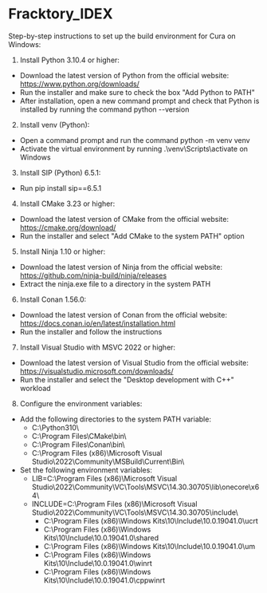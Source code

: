 # Fracktory_IDEX

Step-by-step instructions to set up the build environment for Cura on Windows:

1. Install Python 3.10.4 or higher:
* Download the latest version of Python from the official website: https://www.python.org/downloads/
* Run the installer and make sure to check the box "Add Python to PATH"
* After installation, open a new command prompt and check that Python is installed by running the command python --version
2. Install venv (Python):
* Open a command prompt and run the command python -m venv venv
* Activate the virtual environment by running .\venv\Scripts\activate on Windows
3. Install SIP (Python) 6.5.1:
* Run pip install sip==6.5.1
4. Install CMake 3.23 or higher:
* Download the latest version of CMake from the official website: https://cmake.org/download/
* Run the installer and select "Add CMake to the system PATH" option
5. Install Ninja 1.10 or higher:
* Download the latest version of Ninja from the official website: https://github.com/ninja-build/ninja/releases
* Extract the ninja.exe file to a directory in the system PATH
6. Install Conan 1.56.0:
* Download the latest version of Conan from the official website: https://docs.conan.io/en/latest/installation.html
* Run the installer and follow the instructions
7. Install Visual Studio with MSVC 2022 or higher:
* Download the latest version of Visual Studio from the official website: https://visualstudio.microsoft.com/downloads/
* Run the installer and select the "Desktop development with C++" workload
8. Configure the environment variables:
* Add the following directories to the system PATH variable:
  * C:\Python310\
  * C:\Program Files\CMake\bin\
  * C:\Program Files\Conan\bin\
  * C:\Program Files (x86)\Microsoft Visual Studio\2022\Community\MSBuild\Current\Bin\
* Set the following environment variables:
  * LIB=C:\Program Files (x86)\Microsoft Visual Studio\2022\Community\VC\Tools\MSVC\14.30.30705\lib\onecore\x64\
  * INCLUDE=C:\Program Files (x86)\Microsoft Visual Studio\2022\Community\VC\Tools\MSVC\14.30.30705\include\
    * C:\Program Files (x86)\Windows Kits\10\Include\10.0.19041.0\ucrt
    * C:\Program Files (x86)\Windows Kits\10\Include\10.0.19041.0\shared
    * C:\Program Files (x86)\Windows Kits\10\Include\10.0.19041.0\um
    * C:\Program Files (x86)\Windows Kits\10\Include\10.0.19041.0\winrt
    * C:\Program Files (x86)\Windows Kits\10\Include\10.0.19041.0\cppwinrt
